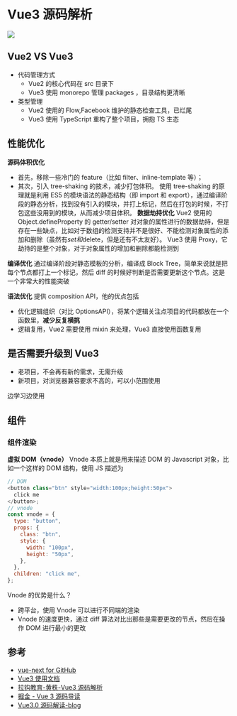 # Vue3 源码解析

![](https://s0.lgstatic.com/i/image/M00/2C/DC/Ciqc1F8Cn7KAELkqAAJkxFes1zw593.png)

## Vue2 VS Vue3

- 代码管理方式
  - Vue2 的核心代码在 src 目录下
  - Vue3 使用 monorepo 管理 packages ，目录结构更清晰
- 类型管理
  - Vue2 使用的 Flow,Facebook 维护的静态检查工具，已烂尾
  - Vue3 使用 TypeScript 重构了整个项目，拥抱 TS 生态

## 性能优化

**源码体积优化**

- 首先，移除一些冷门的 feature（比如 filter、inline-template 等）；
- 其次，引入 tree-shaking 的技术，减少打包体积。
  使用 tree-shaking 的原理就是利用 ES5 的模块语法的静态结构（即 import 和 export），通过编译阶段的静态分析，找到没有引入的模块，并打上标记，然后在打包的时候，不打包这些没用到的模块，从而减少项目体积。
  **数据劫持优化**
  Vue2 使用的 Object.defineProperty 的 getter/setter 对对象的属性进行的数据劫持，但是存在一些缺点，比如对于数组的检测支持并不是很好、不能检测对象属性的添加和删除（虽然有$set和$delete，但是还有不太友好）。
  Vue3 使用 Proxy，它劫持的是整个对象，对于对象属性的增加和删除都能检测到

**编译优化**
通过编译阶段对静态模板的分析，编译成 Block Tree，简单来说就是把每个节点都打上一个标记，然后 diff 的时候好判断是否需要更新这个节点。这是一个非常大的性能突破

**语法优化**
提供 composition API，他的优点包括

- 优化逻辑组织（对比 OptionsAPI），将某个逻辑关注点项目的代码都放在一个函数里，**减少反复横挑**
- 逻辑复用，Vue2 需要使用 mixin 来处理，Vue3 直接使用函数复用

## 是否需要升级到 Vue3

- 老项目，不会再有新的需求，无需升级
- 新项目，对浏览器兼容要求不高的，可以小范围使用

边学习边使用

## 组件

### 组件渲染

**虚拟 DOM（vnode）**
Vnode 本质上就是用来描述 DOM 的 Javascript 对象，比如一个这样的 DOM 结构，使用 JS 描述为

```js
// DOM
<button class="btn" style="width:100px;height:50px">
  click me
</button>;
// vnode
const vnode = {
  type: "button",
  props: {
    class: "btn",
    style: {
      width: "100px",
      height: "50px",
    },
  },
  children: "click me",
};
```

Vnode 的优势是什么？

- 跨平台，使用 Vnode 可以进行不同端的渲染
- Vnode 的速度更快，通过 diff 算法对比出那些是需要更改的节点，然后在操作 DOM 进行最小的更改

## 参考

- [vue-next for GitHub](https://github.com/vuejs/vue-next)
- [Vue3 使用文档](https://composition-api.vuejs.org/zh/)
- [拉钩教育-黄秩-Vue3 源码解析](https://kaiwu.lagou.com/course/courseInfo.htm?courseId=326#/content)
- [掘金 - Vue 3 源码导读](https://juejin.im/post/5d977f47e51d4578453274b3)
- [Vue3.0 源码解读-blog](https://hkc452.github.io/slamdunk-the-vue3/main/)
